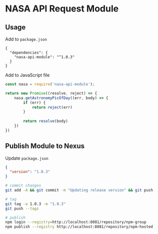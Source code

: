 # NASA API Request Module

## Usage
Add to `package.json`

```text
{
  "dependencies": {
    "nasa-api-module": "^1.0.3"
  }
}
```

Add to JavaScript file

```javascript
const nasa = require('nasa-api-module');

return new Promise((resolve, reject) => {
    nasa.getAstronomyPicOfDay((err, body) => {
        if (err) {
            return reject(err)
        }
        
        return resolve(body)
    })
})
```

## Publish Module to Nexus

Update `package.json`

```json
{
  "version": "1.0.3"
}
```

```bash
# commit changes
git add -A && git commit -m "Updating release version" && git push

# tag
git tag -a 1.0.3 -m "1.0.3"
git push --tags

# publish
npm login --registry=http://localhost:8081/repository/npm-group
npm publish --registry http://localhost:8081/repository/npm-hosted
```